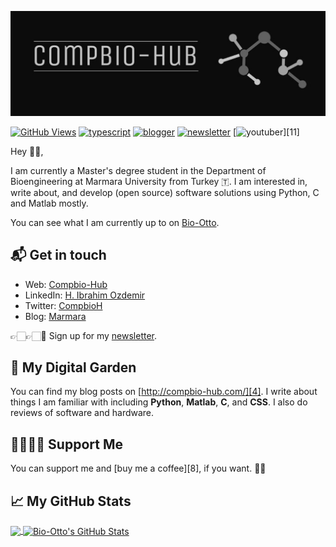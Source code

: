 [![Bio-Otto](https://github.com/Bio-Otto/Example_MD_Scripts/blob/master/1500x500.jpg)][1]

[![GitHub Views](https://komarev.com/ghpvc/?username=Bio-Otto&color=FAC151)][1]
[![typescript](https://img.shields.io/badge/TypeScript-Fan-FAC151.svg?logo=typescript&logoWidth=20)](https://github.com/Bio-Otto)
[![blogger](https://img.shields.io/badge/Blogger-Follow%20Me-FAC151.svg?logo=hashnode&logoWidth=20)][4]
[![newsletter](https://img.shields.io/badge/Newsletter-subscribe-%23FAC151.svg?logo=gmail&logoWidth=20)][5]
[![youtuber](https://img.shields.io/badge/YouTuber-Follow%20Me-FAC151.svg?logo=youtube&logoWidth=20)][11]

Hey 👋🏻,

I am currently a Master's degree student in the Department of Bioengineering at Marmara University from Turkey 🇹. I am interested in, write about, and develop (open source) software solutions using Python, C and Matlab mostly.

You can see what I am currently up to on [Bio-Otto][6].

## 📬 Get in touch

- Web: [Compbio-Hub][4]
- LinkedIn: [H. Ibrahim Ozdemir][2]
- Twitter: [CompbioH][3]
- Blog: [Marmara][6]


👉🏻👉🏻📧 Sign up for my [newsletter][5].

## 🌳 My Digital Garden

You can find my blog posts on [http://compbio-hub.com/][4]. I write about things I
am familiar with including **Python**, **Matlab**, **C**, and
**CSS**. I also do reviews of software and hardware.

## 🤜🏻🤛🏻 Support Me

You can support me and [buy me a coffee][8], if you want. 🙏🏻


## &#x1f4c8; My GitHub Stats

<a href="https://github.com/Bio-Otto/Bio-Otto">
  <img align="center" src="https://github-readme-stats.vercel.app/api/top-langs/?username=Bio-Otto&hide=java,html&title_color=000000&text_color=000000" />
</a>

<a href="https://github.com/Bio-Otto/Bio-Otto">
  <img align="center" src="https://github-readme-stats.vercel.app/api?username=Bio-Otto&show_icons=true&line_height=27&count_private=true&title_color=000000&text_color=000000&icon_color=FAC051" alt="Bio-Otto's GitHub Stats" />
</a>

[1]: https://Bio-Otto.me/?utm_source=github.com&utm_medium=gh-profile-Bio-Otto&utm_campaign=Bio-Otto
[2]: https://www.linkedin.com/in/halil-ibrahim-%C3%B6zdemir-951197b9/
[3]: https://twitter.com/CompbioH
[4]: http://compbio-hub.com/
[5]: https://newsletter.Bio-Otto.me?utm_source=github.com&utm_medium=gh-profile-Bio-Otto&utm_campaign=Bio-Otto
[6]: http://compbio.bioe.eng.marmara.edu.tr/group-members/halil-ibrahim-ozdemir

